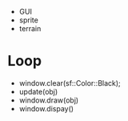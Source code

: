 
- GUI
- sprite
- terrain


# Loop
- window.clear(sf::Color::Black);
- update(obj)
- window.draw(obj)
- window.dispay()
